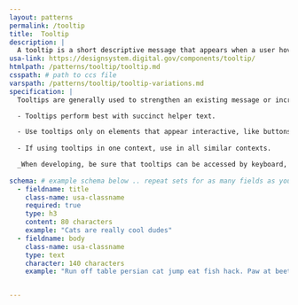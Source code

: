 ```yaml
---
layout: patterns
permalink: /tooltip
title:  Tooltip
description: |
  A tooltip is a short descriptive message that appears when a user hovers, focuses, or taps on an element.
usa-link: https://designsystem.digital.gov/components/tooltip/
htmlpath: /patterns/tooltip/tooltip.md
csspath: # path to ccs file
varspath: /patterns/tooltip/tooltip-variations.md
specification: |
  Tooltips are generally used to strengthen an existing message or increase certainty about an interaction. Tooltips are useful as a last resort for space-constrained UI. Explore other options for keeping content visible without a tooltip.

  - Tooltips perform best with succinct helper text.

  - Use tooltips only on elements that appear interactive, like buttons or links.
  
  - If using tooltips in one context, use in all similar contexts.

  _When developing, be sure that tooltips can be accessed by keyboard, by tap on touch screens, and by screen readers_
  
schema: # example schema below .. repeat sets for as many fields as you have
  - fieldname: title
    class-name: usa-classname
    required: true
    type: h3
    content: 80 characters
    example: "Cats are really cool dudes"
  - fieldname: body
    class-name: usa-classname
    type: text
    character: 140 characters
    example: "Run off table persian cat jump eat fish hack. Paw at beetle and eat it before it gets away demand"


---
```

<!--- if extra information is needed for this pattern, write here in Markdown. -->
<!--- to learn markdown format go to https://docs.github.com/en/github/writing-on-github/basic-writing-and-formatting-syntax -->


